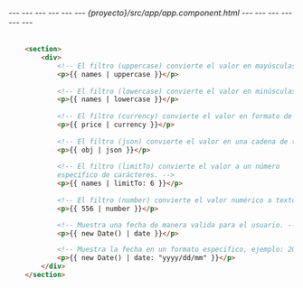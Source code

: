 <!-- Los pipes son la manera en que se muestran los datos en la interfaz, cada 
pipe tiene la capacidad de modificar los datos segun la necesidad. -->

###### --- --- --- --- --- --- {proyecto}/src/app/app.component.html --- --- --- --- --- --- ######
```html
	<section>
		<div>
			<!-- El filtro (uppercase) convierte el valor en mayúsculas. -->
			<p>{{ names | uppercase }}</p>
			
			<!-- El filtro (lowercase) convierte el valor en minúsculas. -->
			<p>{{ names | lowercase }}</p>
			
			<!-- El filtro (currency) convierte el valor en formato de dolar. -->
			<p>{{ price | currency }}</p>
			
			<!-- El filtro (json) convierte el valor en una cadena de texto JSON. -->
			<p>{{ obj | json }}</p>
			
			<!-- El filtro (limitTo) convierte el valor a un número 
			específico de carácteres. -->
			<p>{{ names | limitTo: 6 }}</p>
			
			<!-- El filtro (number) convierte el valor numérico a texto. -->
			<p>{{ 556 | number }}</p>

			<!-- Muestra una fecha de manera valida para el usuario. -->
			<p>{{ new Date() | date }}</p>

			<!-- Muestra la fecha en un formato especifico, ejemplo: 2022/10/24 -->
			<p>{{ new Date() | date: "yyyy/dd/mm" }}</p>
		</div>
	</section>
```